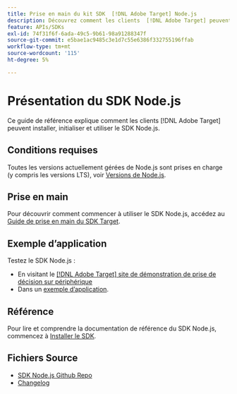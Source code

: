 ```yaml
---
title: Prise en main du kit SDK  [!DNL Adobe Target] Node.js
description: Découvrez comment les clients  [!DNL Adobe Target] peuvent installer, initialiser et utiliser le SDK Node.js.
feature: APIs/SDKs
exl-id: 74f31f6f-6ada-49c5-9b61-98a91288347f
source-git-commit: e5bae1ac9485c3e1d7c55e6386f332755196ffab
workflow-type: tm+mt
source-wordcount: '115'
ht-degree: 5%

---
```


# Présentation du SDK Node.js

Ce guide de référence explique comment les clients [!DNL Adobe Target] peuvent installer, initialiser et utiliser le SDK Node.js.

## Conditions requises

Toutes les versions actuellement gérées de Node.js sont prises en charge (y compris les versions LTS), voir [Versions de Node.js](https://en.wikipedia.org/wiki/Node.js#Releases).

## Prise en main

Pour découvrir comment commencer à utiliser le SDK Node.js, accédez au [Guide de prise en main du SDK Target](../sdk-guides/getting-started/getting-started.md).

## Exemple d’application

Testez le SDK Node.js :

* En visitant le [[!DNL Adobe Target]  site de démonstration de prise de décision sur périphérique ](https://github.com/adobe/on-device-decisioning-demo-site)
* Dans un [exemple d’application](../sdk-guides/sample-apps/sample-apps.md).

## Référence

Pour lire et comprendre la documentation de référence du SDK Node.js, commencez à [Installer le SDK](install-sdk.md).

## Fichiers Source

* [SDK Node.js Github Repo](https://github.com/adobe/target-nodejs-sdk)
* [Changelog](https://github.com/adobe/target-nodejs-sdk/blob/main/CHANGELOG.md)
&#x200B; &#x200B;
